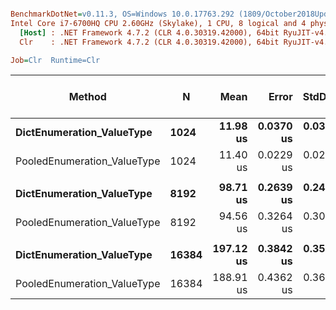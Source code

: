 ``` ini

BenchmarkDotNet=v0.11.3, OS=Windows 10.0.17763.292 (1809/October2018Update/Redstone5)
Intel Core i7-6700HQ CPU 2.60GHz (Skylake), 1 CPU, 8 logical and 4 physical cores
  [Host] : .NET Framework 4.7.2 (CLR 4.0.30319.42000), 64bit RyuJIT-v4.7.3324.0
  Clr    : .NET Framework 4.7.2 (CLR 4.0.30319.42000), 64bit RyuJIT-v4.7.3324.0

Job=Clr  Runtime=Clr  

```
|                      Method |     N |      Mean |     Error |    StdDev | Ratio | Gen 0/1k Op | Gen 1/1k Op | Gen 2/1k Op | Allocated Memory/Op |
|---------------------------- |------ |----------:|----------:|----------:|------:|------------:|------------:|------------:|--------------------:|
|   **DictEnumeration_ValueType** |  **1024** |  **11.98 us** | **0.0370 us** | **0.0346 us** |  **1.00** |           **-** |           **-** |           **-** |                   **-** |
| PooledEnumeration_ValueType |  1024 |  11.40 us | 0.0229 us | 0.0214 us |  0.95 |           - |           - |           - |                   - |
|                             |       |           |           |           |       |             |             |             |                     |
|   **DictEnumeration_ValueType** |  **8192** |  **98.71 us** | **0.2639 us** | **0.2468 us** |  **1.00** |           **-** |           **-** |           **-** |                   **-** |
| PooledEnumeration_ValueType |  8192 |  94.56 us | 0.3264 us | 0.3053 us |  0.96 |           - |           - |           - |                   - |
|                             |       |           |           |           |       |             |             |             |                     |
|   **DictEnumeration_ValueType** | **16384** | **197.12 us** | **0.3842 us** | **0.3593 us** |  **1.00** |           **-** |           **-** |           **-** |                   **-** |
| PooledEnumeration_ValueType | 16384 | 188.91 us | 0.4362 us | 0.3642 us |  0.96 |           - |           - |           - |                   - |
